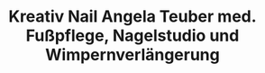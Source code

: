 ---
title: "Kreativ Nail Angela Teuber med. Fußpflege, Nagelstudio und Wimpernverlängerung"
url: /luckenwalde/kreativ-nail-angela-teuber-med-fusspflege-nagelstudio-und-wimpernverlaengerung/
shop: Kosmetik
---